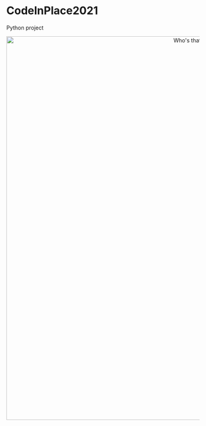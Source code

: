 # CodeInPlace2021
Python project
<p align="center">
  <a title="Pokemon" target="_blank" href= "https://colab.research.google.com/github/emae1712/CodeInPlace2021/blob/master/CodeinPlace.ipynb">
    <img width="1000px" src="https://user-images.githubusercontent.com/68023969/121068077-6c887680-c791-11eb-98c8-4d00db5e607c.gif" alt="Who's that Pokemon?">
  </a>
</p>
